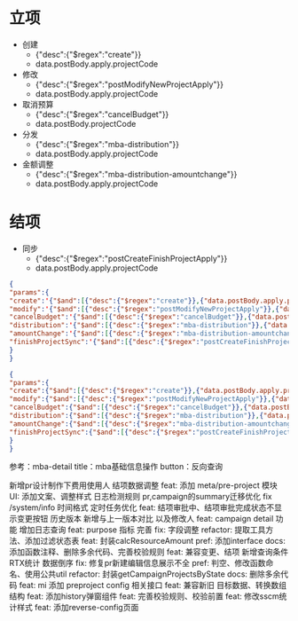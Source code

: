 # 立项  
- 创建
	- {"desc":{"$regex":"create"}}
	- data.postBody.apply.projectCode
- 修改
	- {"desc":{"$regex":"postModifyNewProjectApply"}}
	- data.postBody.apply.projectCode
- 取消预算
	- {"desc":{"$regex":"cancelBudget"}}
	- data.postBody.projectCode
- 分发
	- {"desc":{"$regex":"mba-distribution"}}
	- data.postBody.apply.projectCode
- 金额调整
	- {"desc":{"$regex":"mba-distribution-amountchange"}}
	- data.postBody.apply.projectCode
# 结项
- 同步
	- {"desc":{"$regex":"postCreateFinishProjectApply"}}
	- data.postBody.apply.projectCode

~~~json
{
"params":{
"create":'{"$and":[{"desc":{"$regex":"create"}},{"data.postBody.apply.projectCode":"templateCode"}]}',
"modify":'{"$and":[{"desc":{"$regex":"postModifyNewProjectApply"}},{"data.postBody.apply.projectCode":"templateCode"}]}',
"cancelBudget":'{"$and":[{"desc":{"$regex":"cancelBudget"}},{"data.postBody.projectCode":"templateCode"}]}',
"distribution":'{"$and":[{"desc":{"$regex":"mba-distribution"}},{"data.postBody.apply.projectCode":"templateCode"}]}',
"amountChange":'{"$and":[{"desc":{"$regex":"mba-distribution-amountchange"}},{"data.postBody.apply.projectCode":"templateCode"}]}',
"finishProjectSync":'{"$and":[{"desc":{"$regex":"postCreateFinishProjectApply"}},{"data.postBody.apply.projectCode":"templateCode"}]}',
}
}
~~~

~~~json
{
"params":{
"create":{"$and":[{"desc":{"$regex":"create"}},{"data.postBody.apply.projectCode":"templateCode"}]},
"modify":{"$and":[{"desc":{"$regex":"postModifyNewProjectApply"}},{"data.postBody.apply.projectCode":"templateCode"}]},
"cancelBudget":{"$and":[{"desc":{"$regex":"cancelBudget"}},{"data.postBody.projectCode":"templateCode"}]},
"distribution":{"$and":[{"desc":{"$regex":"mba-distribution"}},{"data.postBody.apply.projectCode":"templateCode"}]},
"amountChange":{"$and":[{"desc":{"$regex":"mba-distribution-amountchange"}},{"data.postBody.apply.projectCode":"templateCode"}]},
"finishProjectSync":{"$and":[{"desc":{"$regex":"postCreateFinishProjectApply"}},{"data.postBody.apply.projectCode":"templateCode"}]}
}
}
~~~
参考：mba-detail
title：mba基础信息操作
button：反向查询

新增pr设计制作下费用使用人
结项数据调整
feat: 添加 meta/pre-project 模块
UI: 添加文案、调整样式
日志检测规则
pr,campaign的summary迁移优化
fix  /system/info 时间格式
定时任务优化
feat: 结项审批中、结项审批完成状态不显示变更按钮
历史版本 新增与上一版本对比 以及修改人
feat: campaign detail 功能
增加日志查询
feat: purpose 指标 完善
fix: 字段调整
refactor: 提取工具方法、添加过滤状态表
feat:  封装calcResourceAmount
pref: 添加interface
docs: 添加函数注释、删除多余代码、完善校验规则
feat: 兼容变更、结项
新增查询条件  RTX统计  数据倒序
fix: 修复pr新建编辑信息展示不全
pref: 判空、修改函数命名、使用公共util
refactor: 封装getCampaignProjectsByState
docs: 删除多余代码
feat: mi 添加 preproject config 相关接口
feat: 兼容新旧 目标数据、转换数组结构
feat: 添加history弹窗组件
feat: 完善校验规则、校验前置
feat: 修改sscm统计样式
feat: 添加reverse-config页面